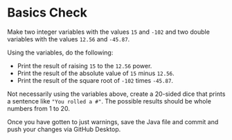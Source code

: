 # Basics Check

Make two integer variables with the values `15` and `-102` and two double variables with the values `12.56` and `-45.87`.

Using the variables, do the following:
- Print the result of raising `15` to the `12.56` power.
- Print the result of the absolute value of `15` minus `12.56`.
- Print the result of the square root of `-102` times `-45.87`.

Not necessarily using the variables above, create a 20-sided dice that prints a sentence like `"You rolled a #"`. The possible results should be whole numbers from 1 to 20.

Once you have gotten to just warnings, save the Java file and commit and push your changes via GitHub Desktop.

